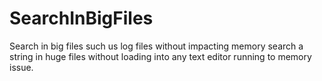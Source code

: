 # SearchInBigFiles
Search in big files such us log files without impacting memory
search a string in huge files without loading into any text editor running to memory issue.
